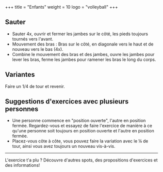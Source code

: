 +++
title = "Enfants"
weight = 10
logo = "volleyball"
+++

## Sauter

- Sauter 4x, ouvrir et fermer les jambes sur le côté, les pieds toujours tournés vers l'avant. 
- Mouvement des bras : Bras sur le côté, en diagonale vers le haut et de nouveau vers le bas (4x). 
- Combine le mouvement des bras et des jambes, ouvre les jambes pour lever les bras, ferme les jambes pour ramener les bras le long du corps. 

## Variantes

Faire un 1/4 de tour et revenir.

## Suggestions d'exercices avec plusieurs personnes

- Une personne commence en "position ouverte", l'autre en position fermée. Regardez-vous et essayez de faire l'exercice de manière à ce qu'une personne soit toujours en position ouverte et l'autre en position fermée. 
- Placez-vous côte à côte, vous pouvez faire la variation avec le ¼ de tour, ainsi vous avez toujours un nouveau vis-à-vis.

---- 

L'exercice t'a plu ? Découvre d'autres spots, des propositions d'exercices et des informations!